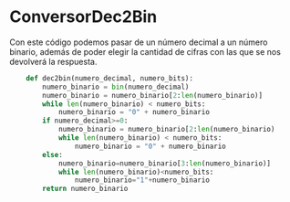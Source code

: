 # ConversorDec2Bin
Con este código podemos pasar de un número decimal a un número binario, además de poder elegir la cantidad de cifras con las que se nos devolverá la respuesta.
```python
    def dec2bin(numero_decimal, numero_bits):
        numero_binario = bin(numero_decimal)
        numero_binario = numero_binario[2:len(numero_binario)]  
        while len(numero_binario) < numero_bits:      
            numero_binario = "0" + numero_binario
        if numero_decimal>=0:
            numero_binario = numero_binario[2:len(numero_binario)
            while len(numero_binario) < numero_bits:      
                numero_binario = "0" + numero_binario
        else:
            numero_binario=numero_binario[3:len(numero_binario)]    
            while len(numero_binario)<numero_bits:  
                numero_binario="1"+numero_binario
        return numero_binario
 ```
